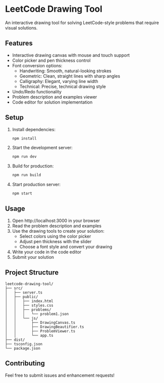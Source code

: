# LeetCode Drawing Tool

An interactive drawing tool for solving LeetCode-style problems that require visual solutions.

## Features

- Interactive drawing canvas with mouse and touch support
- Color picker and pen thickness control
- Font conversion options:
  - Handwriting: Smooth, natural-looking strokes
  - Geometric: Clean, straight lines with sharp angles
  - Calligraphy: Elegant, varying line width
  - Technical: Precise, technical drawing style
- Undo/Redo functionality
- Problem description and examples viewer
- Code editor for solution implementation

## Setup

1. Install dependencies:
   ```bash
   npm install
   ```

2. Start the development server:
   ```bash
   npm run dev
   ```

3. Build for production:
   ```bash
   npm run build
   ```

4. Start production server:
   ```bash
   npm start
   ```

## Usage

1. Open http://localhost:3000 in your browser
2. Read the problem description and examples
3. Use the drawing tools to create your solution:
   - Select colors using the color picker
   - Adjust pen thickness with the slider
   - Choose a font style and convert your drawing
4. Write your code in the code editor
5. Submit your solution

## Project Structure

```
leetcode-drawing-tool/
├── src/
│   ├── server.ts
│   ├── public/
│   │   ├── index.html
│   │   ├── styles.css
│   │   ├── problems/
│   │   │   └── problem1.json
│   │   └── js/
│   │       ├── DrawingCanvas.ts
│   │       ├── DrawingBeautifier.ts
│   │       ├── ProblemViewer.ts
│   │       └── app.ts
├── dist/
├── tsconfig.json
└── package.json
```

## Contributing

Feel free to submit issues and enhancement requests!
